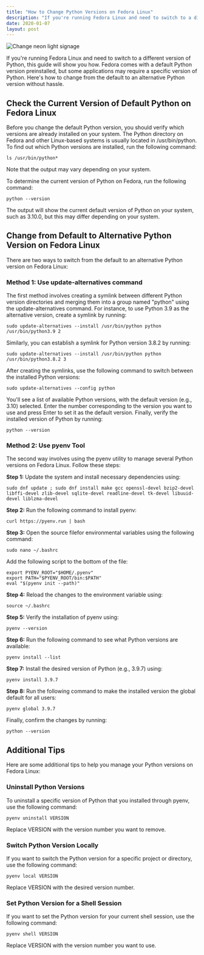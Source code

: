 ```yaml
---
title: "How to Change Python Versions on Fedora Linux"
description: "If you're running Fedora Linux and need to switch to a different version of Python, this guide will show you how. Fedora comes with a default Python version preinstalled, but some applications may require a specific version of Python. Here's how to change from the default to an alternative Python version without hassle."
date: 2020-01-07
layout: post
---
```


<article>
  <img alt="Change neon light signage" src="https://images.unsplash.com/photo-1499244571948-7ccddb3583f1?crop=entropy&amp;cs=tinysrgb&amp;fit=max&amp;fm=jpg&amp;ixid=Mnw0NDU0NTZ8MHwxfHNlYXJjaHwxfHxIb3clMjB0byUyMENoYW5nZSUyMFB5dGhvbiUyMFZlcnNpb25zJTIwb24lMjBGZWRvcmElMjBMaW51eHxlbnwwfDB8fHwxNjgzNjYwODk5&amp;ixlib=rb-4.0.3&amp;q=80&amp;w=1080"/>
  <p>If you're running Fedora Linux and need to switch to a different version of Python, this guide will show you how. Fedora comes with a default Python version preinstalled, but some applications may require a specific version of Python. Here's how to change from the default to an alternative Python version without hassle.</p>
  <h2>Check the Current Version of Default Python on Fedora Linux</h2>
  <p>Before you change the default Python version, you should verify which versions are already installed on your system. The Python directory on Fedora and other Linux-based systems is usually located in /usr/bin/python. To find out which Python versions are installed, run the following command:</p>
  <pre><code>ls /usr/bin/python*</code></pre>
  <p>Note that the output may vary depending on your system.</p>
  <p>To determine the current version of Python on Fedora, run the following command:</p>
  <pre><code>python --version</code></pre>
  <p>The output will show the current default version of Python on your system, such as 3.10.0, but this may differ depending on your system.</p>
  <h2>Change from Default to Alternative Python Version on Fedora Linux</h2>
  <p>There are two ways to switch from the default to an alternative Python version on Fedora Linux:</p>
  <h3>Method 1: Use update-alternatives command</h3>
  <p>The first method involves creating a symlink between different Python version directories and merging them into a group named "python" using the update-alternatives command. For instance, to use Python 3.9 as the alternative version, create a symlink by running:</p>
  <pre><code>sudo update-alternatives --install /usr/bin/python python /usr/bin/python3.9 2</code></pre>
  <p>Similarly, you can establish a symlink for Python version 3.8.2 by running:</p>
  <pre><code>sudo update-alternatives --install /usr/bin/python python /usr/bin/python3.8.2 3</code></pre>
  <p>After creating the symlinks, use the following command to switch between the installed Python versions:</p>
  <pre><code>sudo update-alternatives --config python</code></pre>
  <p>You'll see a list of available Python versions, with the default version (e.g., 3.10) selected. Enter the number corresponding to the version you want to use and press Enter to set it as the default version. Finally, verify the installed version of Python by running:</p>
  <pre><code>python --version</code></pre>
  <h3>Method 2: Use pyenv Tool</h3>
  <p>The second way involves using the pyenv utility to manage several Python versions on Fedora Linux. Follow these steps:</p>
  <p><strong>Step 1:</strong> Update the system and install necessary dependencies using:</p>
  <pre><code>sudo dnf update ; sudo dnf install make gcc openssl-devel bzip2-devel libffi-devel zlib-devel sqlite-devel readline-devel tk-devel libuuid-devel liblzma-devel</code></pre>
  <p><strong>Step 2:</strong> Run the following command to install pyenv:</p>
  <pre><code>curl https://pyenv.run | bash</code></pre>
  <p><strong>Step 3:</strong> Open the source filefor environmental variables using the following command:</p>
  <pre><code>sudo nano ~/.bashrc</code></pre>
  <p>Add the following script to the bottom of the file:</p>
  <pre><code>export PYENV_ROOT="$HOME/.pyenv"
export PATH="$PYENV_ROOT/bin:$PATH"
eval "$(pyenv init --path)"</code></pre>
  <p><strong>Step 4:</strong> Reload the changes to the environment variable using:</p>
  <pre><code>source ~/.bashrc</code></pre>
  <p><strong>Step 5:</strong> Verify the installation of pyenv using:</p>
  <pre><code>pyenv --version</code></pre>
  <p><strong>Step 6:</strong> Run the following command to see what Python versions are available:</p>
  <pre><code>pyenv install --list</code></pre>
  <p><strong>Step 7:</strong> Install the desired version of Python (e.g., 3.9.7) using:</p>
  <pre><code>pyenv install 3.9.7</code></pre>
  <p><strong>Step 8:</strong> Run the following command to make the installed version the global default for all users:</p>
  <pre><code>pyenv global 3.9.7</code></pre>
  <p>Finally, confirm the changes by running:</p>
  <pre><code>python --version</code></pre>
  <h2>Additional Tips</h2>
  <p>Here are some additional tips to help you manage your Python versions on Fedora Linux:</p>
  <h3>Uninstall Python Versions</h3>
  <p>To uninstall a specific version of Python that you installed through pyenv, use the following command:</p>
  <pre><code>pyenv uninstall VERSION</code></pre>
  <p>Replace VERSION with the version number you want to remove.</p>
  <h3>Switch Python Version Locally</h3>
  <p>If you want to switch the Python version for a specific project or directory, use the following command:</p>
  <pre><code>pyenv local VERSION</code></pre>
  <p>Replace VERSION with the desired version number.</p>
  <h3>Set Python Version for a Shell Session</h3>
  <p>If you want to set the Python version for your current shell session, use the following command:</p>
  <pre><code>pyenv shell VERSION</code></pre>
  <p>Replace VERSION with the version number you want to use.</p>
</article>

